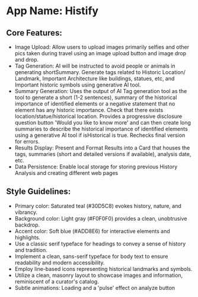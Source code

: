 # **App Name**: Histify

## Core Features:

- Image Upload: Allow users to upload images primarily selfies and other pics taken during travel using an image upload button and image drop and drop. 
- Tag Generation: AI will be instructed to avoid people or animals in generating shortSummary. Generate tags related to Historic Location/ Landmark, Important Architecture like buildings, statues, etc, and Important historic symbols using generative AI tool.
- Summary Generation: Uses the output of AI Tag generation tool as the tool to generate a short (1-2 sentences), summary of the historical importance of identified elements or a negative statement that no element has any historic importance. Check that there exists location/statue/historical location. Provides a progressive disclosure question button 'Would you like to know more' and can then create long summaries to describe the historical importance of identified elements using a generative AI tool if isHistorical is true. Rechecks final version for errors.
- Results Display: Present and Format Results into a Card that houses the tags, summaries (short and detailed versions if available), analysis date, etc.
- Data Persistence: Enable local storage for storing previous History Analysis and creating different web pages

## Style Guidelines:

- Primary color: Saturated teal (#30D5C8) evokes history, nature, and vibrancy.
- Background color: Light gray (#F0F0F0) provides a clean, unobtrusive backdrop.
- Accent color: Soft blue (#ADD8E6) for interactive elements and highlights.
- Use a classic serif typeface for headings to convey a sense of history and tradition.
- Implement a clean, sans-serif typeface for body text to ensure readability and modern accessibility.
- Employ line-based icons representing historical landmarks and symbols.
- Utilize a clean, masonry layout to showcase images and information, reminiscent of a curator's catalog.
- Subtle animations: Loading and a 'pulse' effect on analyze button